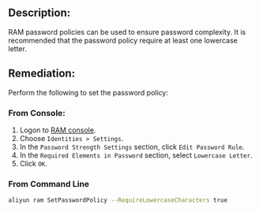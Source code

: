 ## Description:

RAM password policies can be used to ensure password complexity. It is recommended
that the password policy require at least one lowercase letter.

## Remediation:

Perform the following to set the password policy:

### From Console:

1. Logon to [RAM console](https://ram.console.aliyun.com/overview).
2. Choose `Identities > Settings`.
3. In the `Password Strength Settings` section, click `Edit Password Rule`.
4. In the `Required Elements in Password` section, select `Lowercase Letter`.
5. Click `OK`.

### From Command Line

```bash
aliyun ram SetPasswordPolicy --RequireLowercaseCharacters true
```